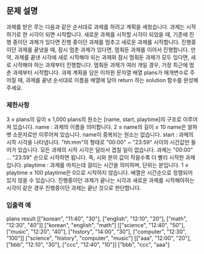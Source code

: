 ## 문제 설명
과제를 받은 루는 다음과 같은 순서대로 과제를 하려고 계획을 세웠습니다.
과제는 시작하기로 한 시각이 되면 시작합니다.
새로운 과제를 시작할 시각이 되었을 때, 기존에 진행 중이던 과제가 있다면 진행 중이던 과제를 멈추고 새로운 과제를 시작합니다.
진행중이던 과제를 끝냈을 때, 잠시 멈춘 과제가 있다면, 멈춰둔 과제를 이어서 진행합니다.
만약, 과제를 끝낸 시각에 새로 시작해야 되는 과제와 잠시 멈춰둔 과제가 모두 있다면, 새로 시작해야 하는 과제부터 진행합니다.
멈춰둔 과제가 여러 개일 경우, 가장 최근에 멈춘 과제부터 시작합니다.
과제 계획을 담은 이차원 문자열 배열 plans가 매개변수로 주어질 때, 과제를 끝낸 순서대로 이름을 배열에 담아 return 하는 solution 함수를 완성해주세요.
### 제한사항
3 ≤ plans의 길이 ≤ 1,000
plans의 원소는 [name, start, playtime]의 구조로 이루어져 있습니다.
name : 과제의 이름을 의미합니다.
2 ≤ name의 길이 ≤ 10
name은 알파벳 소문자로만 이루어져 있습니다.
name이 중복되는 원소는 없습니다.
start : 과제의 시작 시각을 나타냅니다.
"hh:mm"의 형태로 "00:00" ~ "23:59" 사이의 시간값만 들어가 있습니다.
모든 과제의 시작 시각은 달라서 겹칠 일이 없습니다.
과제는 "00:00" ... "23:59" 순으로 시작하면 됩니다. 즉, 시와 분의 값이 작을수록 더 빨리 시작한 과제입니다.
playtime : 과제를 마치는데 걸리는 시간을 의미하며, 단위는 분입니다.
1 ≤ playtime ≤ 100
playtime은 0으로 시작하지 않습니다.
배열은 시간순으로 정렬되어 있지 않을 수 있습니다.
진행중이던 과제가 끝나는 시각과 새로운 과제를 시작해야하는 시각이 같은 경우 진행중이던 과제는 끝난 것으로 판단합니다.
### 입출력 예
plans	result
[["korean", "11:40", "30"], ["english", "12:10", "20"], ["math", "12:30", "40"]]	["korean", "english", "math"]
[["science", "12:40", "50"], ["music", "12:20", "40"], ["history", "14:00", "30"], ["computer", "12:30", "100"]]	["science", "history", "computer", "music"]
[["aaa", "12:00", "20"], ["bbb", "12:10", "30"], ["ccc", "12:40", "10"]]	["bbb", "ccc", "aaa"]